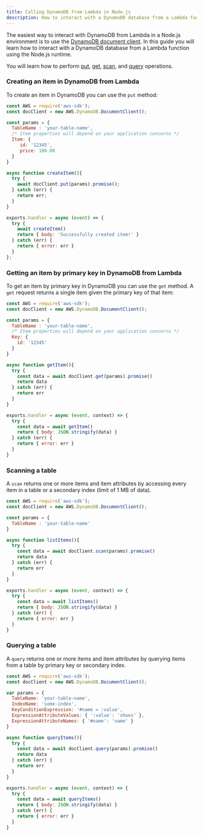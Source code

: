 ```yaml
---
title: Calling DynamoDB from Lambda in Node.js
description: How to interact with a DynamoDB database from a Lambda function in Node.js
---
```


The easiest way to interact with DynamoDB from Lambda in a Node.js environment is to use the [DynamoDB document client](https://docs.aws.amazon.com/AWSJavaScriptSDK/latest/AWS/DynamoDB/DocumentClient.html). In this guide you will learn how to interact with a DynamoDB database from a Lambda function using the Node.js runtime.

You will learn how to perform [put](https://docs.aws.amazon.com/AWSJavaScriptSDK/latest/AWS/DynamoDB/DocumentClient.html#put-property), [get](https://docs.aws.amazon.com/AWSJavaScriptSDK/latest/AWS/DynamoDB/DocumentClient.html#get-property), [scan](https://docs.aws.amazon.com/AWSJavaScriptSDK/latest/AWS/DynamoDB/DocumentClient.html#scan-property), and [query](https://docs.aws.amazon.com/AWSJavaScriptSDK/latest/AWS/DynamoDB/DocumentClient.html#query-property) operations.

### Creating an item in DynamoDB from Lambda

To create an item in DynamoDB you can use the `put` method:

```js
const AWS = require('aws-sdk');
const docClient = new AWS.DynamoDB.DocumentClient();

const params = {
  TableName : 'your-table-name',
  /* Item properties will depend on your application concerns */
  Item: {
     id: '12345',
     price: 100.00
  }
}

async function createItem(){
  try {
    await docClient.put(params).promise();
  } catch (err) {
    return err;
  }
}

exports.handler = async (event) => {
  try {
    await createItem()
    return { body: 'Successfully created item!' }
  } catch (err) {
    return { error: err }
  }
};
```

### Getting an item by primary key in DynamoDB from Lambda

To get an item by primary key in DynamoDB you can use the `get` method. A `get` request returns a single item given the primary key of that item:

```js
const AWS = require('aws-sdk');
const docClient = new AWS.DynamoDB.DocumentClient();

const params = {
  TableName : 'your-table-name',
  /* Item properties will depend on your application concerns */
  Key: {
    id: '12345'
  }
}

async function getItem(){
  try {
    const data = await docClient.get(params).promise()
    return data
  } catch (err) {
    return err
  }
}

exports.handler = async (event, context) => {
  try {
    const data = await getItem()
    return { body: JSON.stringify(data) }
  } catch (err) {
    return { error: err }
  }
}
```

### Scanning a table

A `scan` returns one or more items and item attributes by accessing every item in a table or a secondary index (limit of 1 MB of data).

```js
const AWS = require('aws-sdk');
const docClient = new AWS.DynamoDB.DocumentClient();

const params = {
  TableName : 'your-table-name'
}

async function listItems(){
  try {
    const data = await docClient.scan(params).promise()
    return data
  } catch (err) {
    return err
  }
}

exports.handler = async (event, context) => {
  try {
    const data = await listItems()
    return { body: JSON.stringify(data) }
  } catch (err) {
    return { error: err }
  }
}
```

### Querying a table

A `query` returns one or more items and item attributes by querying items from a table by primary key or secondary index.

```js
const AWS = require('aws-sdk');
const docClient = new AWS.DynamoDB.DocumentClient();

var params = {
  TableName: 'your-table-name',
  IndexName: 'some-index',
  KeyConditionExpression: '#name = :value',
  ExpressionAttributeValues: { ':value': 'shoes' },
  ExpressionAttributeNames: { '#name': 'name' }
}

async function queryItems(){
  try {
    const data = await docClient.query(params).promise()
    return data
  } catch (err) {
    return err
  }
}

exports.handler = async (event, context) => {
  try {
    const data = await queryItems()
    return { body: JSON.stringify(data) }
  } catch (err) {
    return { error: err }
  }
}
```
